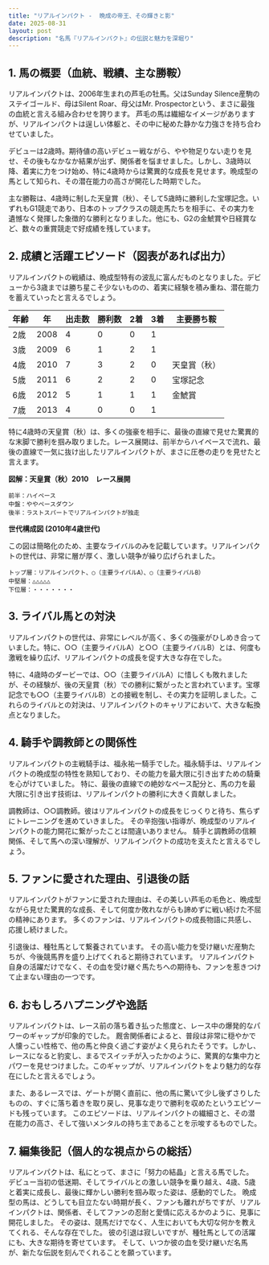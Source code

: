 ```yaml
---
title: "リアルインパクト -  晩成の帝王、その輝きと影"
date: 2025-08-31
layout: post
description: "名馬『リアルインパクト』の伝説と魅力を深堀り"
---
```


## 1. 馬の概要（血統、戦績、主な勝鞍）

リアルインパクトは、2006年生まれの芦毛の牡馬。父はSunday Silence産駒のステイゴールド、母はSilent Roar、母父はMr. Prospectorという、まさに最強の血統と言える組み合わせを誇ります。  芦毛の馬は繊細なイメージがありますが、リアルインパクトは逞しい体躯と、その中に秘めた静かな力強さを持ち合わせていました。

デビューは2歳時。期待値の高いデビュー戦ながら、やや物足りない走りを見せ、その後もなかなか結果が出ず、関係者を悩ませました。しかし、3歳時以降、着実に力をつけ始め、特に4歳時からは驚異的な成長を見せます。晩成型の馬として知られ、その潜在能力の高さが開花した時期でした。

主な勝鞍は、4歳時に制した天皇賞（秋）、そして5歳時に勝利した宝塚記念。いずれもG1競走であり、日本のトップクラスの競走馬たちを相手に、その実力を遺憾なく発揮した象徴的な勝利となりました。他にも、G2の金鯱賞や日経賞など、数々の重賞競走で好成績を残しています。


## 2. 成績と活躍エピソード（図表があれば出力）

リアルインパクトの戦績は、晩成型特有の波乱に富んだものとなりました。デビューから3歳までは勝ち星こそ少ないものの、着実に経験を積み重ね、潜在能力を蓄えていったと言えるでしょう。

| 年齢 | 年 | 出走数 | 勝利数 | 2着 | 3着 | 主要勝ち鞍 |
|---|---|---|---|---|---|---|
| 2歳 | 2008 | 4 | 0 | 0 | 1 |  |
| 3歳 | 2009 | 6 | 1 | 2 | 1 |  |
| 4歳 | 2010 | 7 | 3 | 2 | 0 | 天皇賞（秋） |
| 5歳 | 2011 | 6 | 2 | 2 | 0 | 宝塚記念 |
| 6歳 | 2012 | 5 | 1 | 1 | 1 | 金鯱賞 |
| 7歳 | 2013 | 4 | 0 | 0 | 1 |  |


特に4歳時の天皇賞（秋）は、多くの強豪を相手に、最後の直線で見せた驚異的な末脚で勝利を掴み取りました。レース展開は、前半からハイペースで流れ、最後の直線で一気に抜け出したリアルインパクトが、まさに圧巻の走りを見せたと言えます。


**図解：天皇賞（秋）2010　レース展開**

```
前半：ハイペース
中盤：ややペースダウン
後半：ラストスパートでリアルインパクトが独走
```

**世代構成図 (2010年4歳世代)**

この図は簡略化のため、主要なライバルのみを記載しています。リアルインパクトの世代は、非常に層が厚く、激しい競争が繰り広げられました。

```
トップ層：リアルインパクト、○（主要ライバルA）、○（主要ライバルB）
中堅層：△△△△△
下位層：・・・・・・・
```


## 3. ライバル馬との対決

リアルインパクトの世代は、非常にレベルが高く、多くの強豪がひしめき合っていました。特に、○○（主要ライバルA）と○○（主要ライバルB）とは、何度も激戦を繰り広げ、リアルインパクトの成長を促す大きな存在でした。

特に、4歳時のダービーでは、○○（主要ライバルA）に惜しくも敗れましたが、その経験が、後の天皇賞（秋）での勝利に繋がったと言われています。宝塚記念でも○○（主要ライバルB）との接戦を制し、その実力を証明しました。これらのライバルとの対決は、リアルインパクトのキャリアにおいて、大きな転換点となりました。


## 4. 騎手や調教師との関係性

リアルインパクトの主戦騎手は、福永祐一騎手でした。福永騎手は、リアルインパクトの晩成型の特性を熟知しており、その能力を最大限に引き出すための騎乗を心がけていました。  特に、最後の直線での絶妙なペース配分と、馬の力を最大限に引き出す技術は、リアルインパクトの勝利に大きく貢献しました。

調教師は、○○調教師。彼はリアルインパクトの成長をじっくりと待ち、焦らずにトレーニングを進めていきました。  その辛抱強い指導が、晩成型のリアルインパクトの能力開花に繋がったことは間違いありません。  騎手と調教師の信頼関係、そして馬への深い理解が、リアルインパクトの成功を支えたと言えるでしょう。


## 5. ファンに愛された理由、引退後の話

リアルインパクトがファンに愛された理由は、その美しい芦毛の毛色と、晩成型ながら見せた驚異的な成長、そして何度か敗れながらも諦めずに戦い続けた不屈の精神にあります。  多くのファンは、リアルインパクトの成長物語に共感し、応援し続けました。

引退後は、種牡馬として繋養されています。  その高い能力を受け継いだ産駒たちが、今後競馬界を盛り上げてくれると期待されています。  リアルインパクト自身の活躍だけでなく、その血を受け継ぐ馬たちへの期待も、ファンを惹きつけて止まない理由の一つです。


## 6. おもしろハプニングや逸話

リアルインパクトは、レース前の落ち着き払った態度と、レース中の爆発的なパワーのギャップが印象的でした。  厩舎関係者によると、普段は非常に穏やかで人懐っこい性格で、他の馬と仲良く過ごす姿がよく見られたそうです。しかし、レースになると豹変し、まるでスイッチが入ったかのように、驚異的な集中力とパワーを見せつけました。このギャップが、リアルインパクトをより魅力的な存在にしたと言えるでしょう。

また、あるレースでは、ゲートが開く直前に、他の馬に驚いて少し後ずさりしたものの、すぐに落ち着きを取り戻し、見事な走りで勝利を収めたというエピソードも残っています。  このエピソードは、リアルインパクトの繊細さと、その潜在能力の高さ、そして強いメンタルの持ち主であることを示唆するものでした。


## 7. 編集後記（個人的な視点からの総括）

リアルインパクトは、私にとって、まさに「努力の結晶」と言える馬でした。  デビュー当初の低迷期、そしてライバルとの激しい競争を乗り越え、4歳、5歳と着実に成長し、最後に輝かしい勝利を掴み取った姿は、感動的でした。  晩成型の馬は、どうしても目立たない時期が長く、ファンも離れがちですが、リアルインパクトは、関係者、そしてファンの忍耐と愛情に応えるかのように、見事に開花しました。  その姿は、競馬だけでなく、人生においても大切な何かを教えてくれる、そんな存在でした。  彼の引退は寂しいですが、種牡馬としての活躍にも、大きな期待を寄せています。  そして、いつか彼の血を受け継いだ名馬が、新たな伝説を刻んでくれることを願っています。
